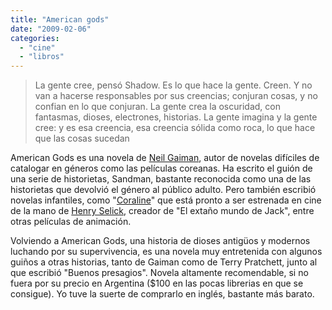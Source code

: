 ```yaml
---
title: "American gods"
date: "2009-02-06"
categories: 
  - "cine"
  - "libros"
---
```


> La gente cree, pensó Shadow. Es lo que hace la gente. Creen. Y no van a hacerse responsables por sus creencias; conjuran cosas, y no confian en lo que conjuran. La gente crea la oscuridad, con fantasmas, dioses, electrones, historias. La gente imagina y la gente cree: y es esa creencia, esa creencia sólida como roca, lo que hace que las cosas sucedan

American Gods es una novela de [Neil Gaiman](http://es.wikipedia.org/wiki/Neil_Gaiman), autor de novelas difíciles de catalogar en géneros como las películas coreanas. Ha escrito el guión de una serie de historietas, Sandman, bastante reconocida como una de las historietas que devolvió el género al público adulto. Pero también escribió novelas infantiles, como "[Coraline](http://en.wikipedia.org/wiki/Coraline_%28film%29)" que está pronto a ser estrenada en cine de la mano de [Henry Selick](http://en.wikipedia.org/wiki/Henry_Selick), creador de "El extaño mundo de Jack", entre otras películas de animación.

Volviendo a American Gods, una historia de dioses antigüos y modernos luchando por su supervivencia, es una novela muy entretenida con algunos guiños a otras historias, tanto de Gaiman como de Terry Pratchett, junto al que escribió "Buenos presagios". Novela altamente recomendable, si no fuera por su precio en Argentina ($100 en las pocas librerias en que se consigue). Yo tuve la suerte de comprarlo en inglés, bastante más barato.
